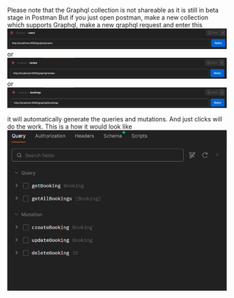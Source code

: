 Please note that the Graphql collection is not shareable as it is still in beta stage in Postman
But if you just open postman, make a new collection which supports Graphql, make a new qraphql request and enter this
![http://localhost:4000/graphql/users](image.png) or
![http://localhost:4000/graphql/review](image-1.png) or
![http://localhost:4000/graphql/bookings](image-2.png)

it will automatically generate the queries and mutations. And just clicks will do the work. 
This is a how it would look like ![Bookings query automatically generated](image-3.png)